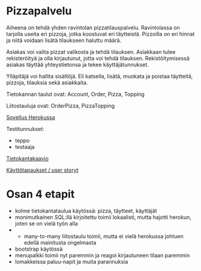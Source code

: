 # Pizzapalvelu

Aiheena on tehdä yhden ravintolan pizzatilauspalvelu. Ravintolassa on tarjolla useita eri pizzoja, jotka koostuvat eri täytteistä. Pizzoilla on eri hinnat ja niitä voidaan lisätä tilaukseen haluttu määrä.

Asiakas voi valita pizzat valikosta ja tehdä tilauksen. Asiakkaan tulee rekisteröityä ja olla kirjautunut, jotta voi tehdä tilauksen. Rekistöitymisessä asiakas täyttää yhteystietonsa ja tekee käyttäjätunnukset.

Ylläpitäjä voi hallita sisältöjä. Eli katsella, lisätä, muokata ja poistaa täytteitä, pizzoja, tilauksia sekä asiakkaita.

Tietokannan taulut ovat: Account, Order, Pizza, Topping

Liitostauluja ovat: OrderPizza, PizzaTopping


[Sovellus Herokussa](https://desolate-bayou-52025.herokuapp.com/)

Testitunnukset:
- teppo
- testaaja
 
[Tietokantakaavio](https://github.com/juissijohtaja/Pizzapalvelu/blob/master/documentation/Pizzapalvelu-dbdiagram.png)

[Käyttötapaukset / user storyt](https://github.com/juissijohtaja/Pizzapalvelu/blob/master/documentation/userstoryt.md)


# Osan 4 etapit

- kolme tietokantataulua käytössä: pizza, täytteet, käyttäjät
- monimutkainen SQL:llä kirjoitettu toimii lokaalisti, mutta hajotti herokun, joten se on vielä työn alla
- - many-to-many liitostaulu toimii, mutta ei vielä herokussa johtuen edellä mainitusta ongelmasta
- bootstrap käytössä
- menupalkki toimii nyt paremmin ja reagoi kirjautuneen tilaan paremmin
- lomakkeissa paluu-napit ja muita parannuksia
